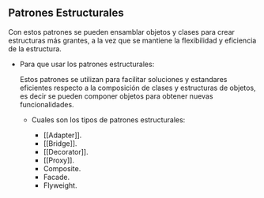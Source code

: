 ## Patrones Estructurales

Con estos patrones se pueden ensamblar objetos y clases para crear estructuras más grantes, a la vez que se mantiene la flexibilidad y eficiencia de la estructura.

- Para que usar los patrones estructurales:

	Estos patrones se utilizan para facilitar soluciones y estandares eficientes respecto a la composición de clases y estructuras de objetos, es decir se pueden componer objetos para obtener nuevas funcionalidades. 
	
	- Cuales son los tipos de patrones estructurales:
	
		- [[Adapter]].
		- [[Bridge]].
		- [[Decorator]].
		- [[Proxy]].
		- Composite.
		- Facade.
		- Flyweight.